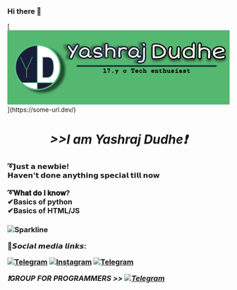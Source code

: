 ### Hi there 👋

[![Header](https://github.com/yashraj-dudhe/yashraj-dudhe/blob/main/banner.jpg?raw=true"Header")](https://some-url.dev/)

<h1 align = "center"><i>>>I am Yashraj Dudhe❗</i> </h1>
<h3>➰𝗝𝘂𝘀𝘁 𝗮 𝗻𝗲𝘄𝗯𝗶𝗲!<br>
𝗛𝗮𝘃𝗲𝗻'𝘁 𝗱𝗼𝗻𝗲 𝗮𝗻𝘆𝘁𝗵𝗶𝗻𝗴 𝘀𝗽𝗲𝗰𝗶𝗮𝗹 𝘁𝗶𝗹𝗹 𝗻𝗼𝘄<br>
  <br>
➰𝐖𝐡𝐚𝐭 𝐝𝐨 𝐢 𝐤𝐧𝐨𝐰?<br>
  ✔Basics of python<br>
  ✔Basics of HTML/JS<h3>
  
  ![Sparkline](https://stars.medv.io/TeamUltroid/Ultroid.svg)

👾𝙎𝙤𝙘𝙞𝙖𝙡 𝙢𝙚𝙙𝙞𝙖 𝙡𝙞𝙣𝙠𝙨:

[![Telegram](https://img.shields.io/badge/Telegram-2CA5E0?style=for-the-badge&logo=telegram&logoColor=white)](https://t.me/yashraj_dudhe) [![Instagram](https://img.shields.io/badge/Instagram-E4405F?style=for-the-badge&logo=instagram&logoColor=white)](https://www.instagram.com/yashraj_dudhe/) [![Telegram](https://img.shields.io/badge/Twitter-1DA1F2?style=for-the-badge&logo=twitter&logoColor=white)](https://twitter.com/yashraj_dudhe)<br>



<i>❗GROUP FOR PROGRAMMERS<i>   >>  [![Telegram](https://img.shields.io/badge/-GROUP-cyan)](https://t.me/basic_coders)
